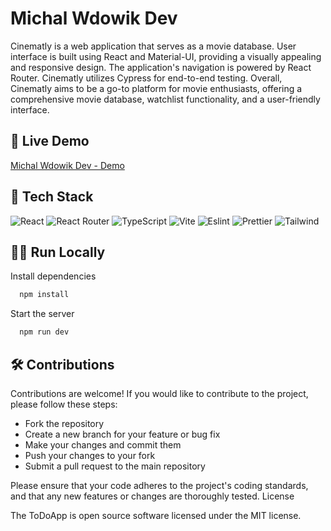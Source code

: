 
# Michal Wdowik Dev

Cinematly is a web application that serves as a movie database. User interface is built using React and Material-UI, providing a visually appealing and responsive design. The application's navigation is powered by React Router. Cinematly utilizes Cypress for end-to-end testing. Overall, Cinematly aims to be a go-to platform for movie enthusiasts, offering a comprehensive movie database, watchlist functionality, and a user-friendly interface.


## 🚀 Live Demo
[Michal Wdowik Dev - Demo](https://michalwdowik.dev/)

## 🔨 Tech Stack

![React](https://img.shields.io/badge/React-20232A?style=for-the-badge&logo=react&logoColor=61DAFB)
![React Router](https://img.shields.io/badge/React_Router-CA4245?style=for-the-badge&logo=react-router&logoColor=white)
![TypeScript](https://img.shields.io/badge/TypeScript-007ACC?style=for-the-badge&logo=typescript&logoColor=white)
![Vite](https://img.shields.io/badge/Vite-B73BFE?style=for-the-badge&logo=vite&logoColor=FFD62E)
![Eslint](https://img.shields.io/badge/eslint-3A33D1?style=for-the-badge&logo=eslint&logoColor=white)
![Prettier](https://img.shields.io/badge/prettier-1A2C34?style=for-the-badge&logo=prettier&logoColor=F7BA3E)
![Tailwind](https://img.shields.io/badge/Tailwind_CSS-38B2AC?style=for-the-badge&logo=tailwind-css&logoColor=white)



## 👨‍💻 Run Locally


Install dependencies

```bash
  npm install
```

Start the server

```bash
  npm run dev
```


## 🛠️ Contributions

Contributions are welcome! If you would like to contribute to the project, please follow these steps:

- Fork the repository
- Create a new branch for your feature or bug fix
- Make your changes and commit them
- Push your changes to your fork
- Submit a pull request to the main repository

Please ensure that your code adheres to the project's coding standards, and that any new features or changes are thoroughly tested.
License

The ToDoApp is open source software licensed under the MIT license.


